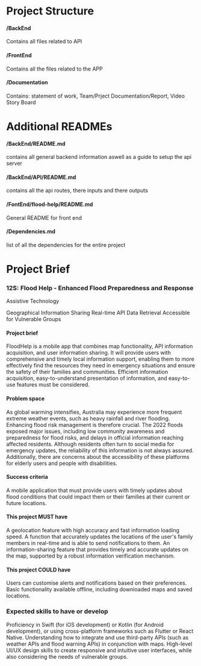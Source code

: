 # Project Structure
#### /BackEnd 
Contains all files related to API <br>
#### /FrontEnd 
Contains all the files related to the APP <br>
#### /Documentation 
Contains: statement of work, Team/Prject Documentation/Report, Video Story Board

# Additional READMEs
#### /BackEnd/README.md
contains all general backend information aswell as a guide to
setup the api server
#### /BackEnd/API/README.md
contains all the api routes, there inputs and there outputs
#### /FontEnd/flood-help/README.md
General README for front end
#### /Dependencies.md
list of all the dependencies for the entire project

# Project Brief
### 12S: Flood Help - Enhanced Flood Preparedness and Response

Assistive Technology

Geographical Information Sharing
Real-time API Data Retrieval
Accessible for Vulnerable Groups

#### Project brief

FloodHelp is a mobile app that combines map functionality, API information acquisition, and user information sharing. It will provide users with comprehensive and timely local information support, enabling them to more effectively find the resources they need in emergency situations and ensure the safety of their families and communities. Efficient information acquisition, easy-to-understand presentation of information, and easy-to-use features must be considered.

#### Problem space

As global warming intensifies, Australia may experience more frequent extreme weather events, such as heavy rainfall and river flooding. Enhancing flood risk management is therefore crucial. The 2022 floods exposed major issues, including low community awareness and preparedness for flood risks, and delays in official information reaching affected residents. Although residents often turn to social media for emergency updates, the reliability of this information is not always assured. Additionally, there are concerns about the accessibility of these platforms for elderly users and people with disabilities.

#### Success criteria

A mobile application that must provide users with timely updates about flood conditions that could impact them or their families at their current or future locations.

#### This project MUST have

A geolocation feature with high accuracy and fast information loading speed.
A function that accurately updates the locations of the user's family members in real-time and is able to send notifications to them.
An information-sharing feature that provides timely and accurate updates on the map, supported by a robust information verification mechanism.

#### This project COULD have

Users can customise alerts and notifications based on their preferences.
Basic functionality available offline, including downloaded maps and saved locations.

### Expected skills to have or develop

Proficiency in Swift (for iOS development) or Kotlin (for Android development), or using cross-platform frameworks such as Flutter or React Native.
Understanding how to integrate and use third-party APIs (such as weather APIs and flood warning APIs) in conjunction with maps.
High-level UI/UX design skills to create responsive and intuitive user interfaces, while also considering the needs of vulnerable groups.
